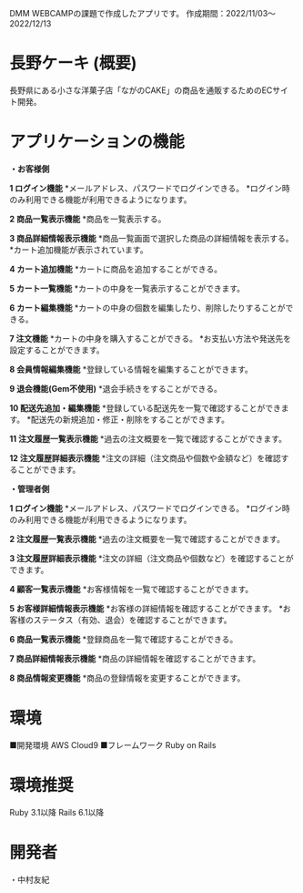 DMM WEBCAMPの課題で作成したアプリです。
作成期間：2022/11/03〜2022/12/13


# 長野ケーキ (概要)
  長野県にある小さな洋菓子店「ながのCAKE」の商品を通販するためのECサイト開発。

# アプリケーションの機能
**・お客様側**

**1 ログイン機能**
*メールアドレス、パスワードでログインできる。
*ログイン時のみ利用できる機能が利用できるようになります。

**2 商品一覧表示機能**
*商品を一覧表示する。

**3 商品詳細情報表示機能**
*商品一覧画面で選択した商品の詳細情報を表示する。
*カート追加機能が表示されています。

**4 カート追加機能**
*カートに商品を追加することができる。

**5 カート一覧機能**
*カートの中身を一覧表示することができます。

**6 カート編集機能**
*カートの中身の個数を編集したり、削除したりすることができる。

**7 注文機能**
*カートの中身を購入することができる。
*お支払い方法や発送先を設定することができます。

**8 会員情報編集機能**
*登録している情報を編集することができます。

**9 退会機能(Gem不使用)**
*退会手続きをすることができる。

**10 配送先追加・編集機能**
*登録している配送先を一覧で確認することができます。
*配送先の新規追加・修正・削除をすることができます。

**11 注文履歴一覧表示機能**
*過去の注文概要を一覧で確認することができます。

**12 注文履歴詳細表示機能**
*注文の詳細（注文商品や個数や金額など）を確認することができます。


**・管理者側**

**1 ログイン機能**
*メールアドレス、パスワードでログインできる。
*ログイン時のみ利用できる機能が利用できるようになります。

**2 注文履歴一覧表示機能**
*過去の注文概要を一覧で確認することができます。

**3 注文履歴詳細表示機能**
*注文の詳細（注文商品や個数など）を確認することができます。

**4 顧客一覧表示機能**
*お客様情報を一覧で確認することができます。

**5 お客様詳細情報表示機能**
*お客様の詳細情報を確認することができます。
*お客様のステータス（有効、退会）を確認することができます。

**6 商品一覧表示機能**
*登録商品を一覧で確認することができる。

**7 商品詳細情報表示機能**
*商品の詳細情報を確認することができます。

**8 商品情報変更機能**
*商品の登録情報を変更することができます。


# 環境
■開発環境  AWS Cloud9
■フレームワーク  Ruby on Rails

# 環境推奨
Ruby 3.1以降 Rails 6.1以降

# 開発者
・中村友紀
